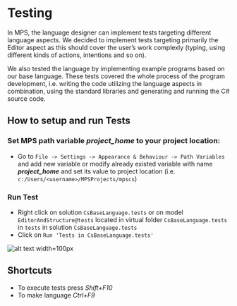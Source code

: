 # Testing

In MPS, the language designer can implement tests targeting different language aspects. We decided
to implement tests targeting primarily the Editor aspect as this should cover the user’s work
complexly (typing, using different kinds of actions, intentions and so on).

We also tested the language by implementing example programs based on our base language.
These tests covered the whole process of the program development, i.e. writing the code
utilizing the language aspects in combination, using the standard libraries and generating
and running the C# source code.

## How to setup and run Tests
### Set MPS path variable ***project_home*** to your project location:
- Go to `File -> Settings -> Appearance & Behaviour -> Path Variables` and add new variable or modify already existed variable with name ***project_home*** and set its value to project location (i.e.  `c:/Users/<username>/MPSProjects/mpscs`)
 
### Run Test
 - Right click on solution `CsBaseLanguage.tests` or on model `EditorAndStructure@tests` located in virtual folder `CsBaseLanguage.tests` in `tests` in solution `CsBaseLanguage.tests`
 - Click on `Run 'Tests in CsBaseLanguage.tests'`
 
 
![alt text width=100px](https://github.com/vaclav/mpscs/blob/master/doc/img/run_tests.png?s=500 "How to run tests")
 
## Shortcuts
- To execute tests press *Shift+F10* 
- To make language *Ctrl+F9*

